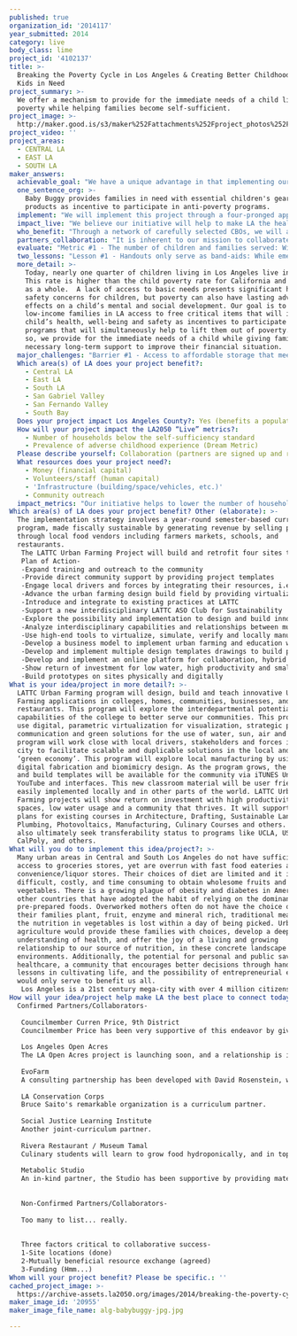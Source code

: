 ```yaml
---
published: true
organization_id: '2014117'
year_submitted: 2014
category: live
body_class: lime
project_id: '4102137'
title: >-
  Breaking the Poverty Cycle in Los Angeles & Creating Better Childhoods for
  Kids in Need
project_summary: >-
  We offer a mechanism to provide for the immediate needs of a child living in
  poverty while helping families become self-sufficient. 
project_image: >-
  http://maker.good.is/s3/maker%252Fattachments%252Fproject_photos%252Fimages%252F20955%252Fdisplay%252Falg-babybuggy-jpg.jpg=c570x385
project_video: ''
project_areas:
  - CENTRAL LA
  - EAST LA
  - SOUTH LA
maker_answers:
  achievable_goal: "We have a unique advantage in that implementing our program will not require a great deal of research or testing to successfully start achieving our goal. Our scalable model has been tried and tested over the course of 13 years by our NY operation, with more than 7.3 million items donated since the organization’s inception. This has afforded us the ability to test strategies, learn from mistakes, and build on successes to adapt accordingly. By working with an existing framework, we also have systems and policies and procedures in place that can take an organization six months to a year to build. Nonetheless, scaling an existing program in a new market or region also comes with new challenges. To overcome some of these barriers, Baby Buggy merged with LA Diaper Drive, an organization created to meet the growing number of parents in LA who are struggling to provide diapers for their babies. LA Diaper Drive shared a similar mission as Baby Buggy, using diapers as an incentive for parent participation in proven anti-poverty programs. By joining forces, we now have access to more resources, space, and support on the ground to start achieving our goals within 12 months. \r\n\r\nOperations: We now have a physical work place for basic operations, storage, and technical support. This space also serves as a “drop off site” for individuals to donate their gently used items, as well as a professional environment to host volunteer activities and meetings.  \r\n\r\nCorporate Relationships: Our NY operation has built a strong credibility among corporations, giving us access to potential gift-in-kind donors. While they have primarily focused on east coast operations, our research shows that many of these corporations have satellite offices or distribution centers located in California. These include major corporate donors like Summer Infant, Million Dollar Baby, Diaper Dude, MD Moms, and Daddy & Co. \r\n\r\nVolunteers: Volunteerism is a vital pillar of our operation, as Baby Buggy was created as a mechanism for people to give back to their neighbors in need. As a lean operation, volunteers are imperative to our success in vetting, sorting, cleaning, and packaging donated items such as books, clothing, toys, and diapers, to get them ready for distribution.  With the additional resources and staffing, we have the capacity and physical space to host organized activities in the LA region to speed up item distribution and clear our storage to accommodate new items. \t\r\n"
  one_sentence_org: >-
    Baby Buggy provides families in need with essential children's gear and
    products as incentive to participate in anti-poverty programs.
  implement: "We will implement this project through a four-pronged approach, 1) scale up a network of community-based organizations (CBOs) that directly serve target populations, 2) cultivate partnerships with aligned corporations to secure critical gear for families in need, 3) work with communities to “recycle” gently used items, and 3) tailor donations to specific needs. \r\n\r\nBaby Buggy has operated in New York for 13 years using this proven approach. Recently, the organization merged with LA Diaper Drive, the nation’s largest diaper bank, to expand its efforts into LA to serve one of America’s most vulnerable cities. Though we currently work with several CBOs in LA, we will scale up a network of organizations that are concentrated in low-income neighborhoods and offer programs designed to give individuals the skills necessary to become self-sufficient. These programs include job skills training, GED prep, and financial literacy classes. With additional resources, we would have the capacity to more actively secure CBOs that meet our standards, while closely monitoring these anti-poverty programs. \r\n\r\nSecondly, we will cultivate relationships with product manufacturers to secure critical gear. Using our NY program as a model, we will communicate needs to corporate representatives to funnel excess inventory through LA, thereby saving on shipping costs, or in unique cases, secure a non-profit discount to purchase product at cost. Baby Buggy will also provide a mechanism for the community to recycle items their child has outgrown. We will work with local businesses to operate as “drop off sites,” where individuals can donate gently used items in exchange for a tax deduction.  \r\n\r\nLastly, we will tailor donations specific to an agency’s needs so that items are instrumental in increasing parental participation. Nearly all of our CBO partners in NY report that using donated items as incentives helps them leverage the impact of their programs. One partner found, for example, that they were able to increase the number of families accessing their services by 26% simply by providing a free pack of diapers to those who came in for benefits screenings. Once an individual gets in the door, they are then more likely to feel empowered to change their situation. We plan to do quarterly check-ins with these organizations to take an inventory of their needs, with a goal of fulfilling at least 60% of requests by end of year one. Our NY counterpart currently achieves an 84% success rate."
  impact_live: "We believe our initiative will help to make LA the healthiest place to live by 1) improving the health and safety of children living in poverty in LA, 2) lowering the prevalence of children impacted by adverse childhood experiences, and 3) lowering the number of households living below the self-sufficiency standard by offering resources that help to halt the cycle of poverty. \r\n\r\nFirst, our idea will improve the health and safety of children living in low-income households by providing parents with resources to safeguard a child from harm. Families cannot purchase items such as diapers, strollers, or cribs with food stamps, so children living in poverty often lack access to basic needs. Children without a crib often sleep in drawers or between parents or can be strapped into a car seat not designed to fit their size; both can lead to severe injury or death. Meanwhile, when a parent cannot afford diapers—an adequate supply costs roughly $100 or more per month—they report keeping infants in a single diaper for a day or longer. This can lead to infection and hygiene issues, while putting children at risk for social, emotional, and behavioral problems down the line.  \r\n\r\nOur initiative is also structured to lower the prevalence of children whose lives are impacted by adverse childhood experiences. When a single mother has basic needs met, she is more likely to leave an abusive relationship or avoid incarceration, which ultimately impact her children. In the same right, research shows that when a father can provide for a child, he’s more likely to have greater access to his child and play a greater role in his/her life. Aside from basic infant needs, our model also supports healthy child development by giving children tools like books and school supplies to get the most from their education. \r\n\r\nLastly, our initiative helps to lower the number of households living below the self-sufficiency standard, today and by 2050, by giving families resources to halt the cycle of poverty. For instance, most daycare centers require a week’s worth of diapers for enrollment. If a parent cannot afford a week of diapers, they may not be able to enroll their child in daycare, and thereby cannot work to support their family. Eventually, their children join the poverty cycle. We not only meet immediate needs to help families succeed, but also support long-term goals through life-improving programs. \r\n"
  who_benefit: "Through a network of carefully selected CBOs, we will aim to benefit low-income families with children who live in LA’s most challenged neighborhoods. Neighborhoods of focus include East LA (Boyle Heights), San Fernando Valley (North Hollywood, Pacoima, Panorama City, Sunland), San Gabriel Valley (Alhamabra, El Monte, Glendale, and Pasadena), South Central (Jefferson Park, Watts), and parts of Central LA (Downtown and Hollywood) and South Bay (Inglewood, Torrance). We serve a large population of single and first-time mothers, predominantly from Latino and African American communities. We also serve refugee children from Iraq, Somalia and Afghanistan through a partnership with the Tiyya Foundation. Here is a snapshot of the children, parents and families we serve:\r\n\r\n43% are single mothers\r\n30% are homeless or live in a shelter\r\n27% of the children have special needs\r\n21% live below the federal poverty line of $22,350 for a family of 4 \r\n25% are working poor \r\n12% are domestic violence survivors\r\n"
  partners_collaboration: "It is inherent to our mission to collaborate with other non-profit organizations in LA to achieve our goals. While our goal is to expand our network, we currently collaborate with organizations such as Children’s Institute International (CII), Tiyya Foundation, Nurse-Family Partnership, and Black Infant Health to operate life-improving programs that meet our goals of helping low-income families become more self-sufficient. Through our partnership, we offer incentives to increase participation in these programs and classes. We also recently merged with LA Diaper Drive, an organization founded in LA in 2005, to expand our resources and deepen our impact in the LA community. \r\n\r\nHere are three factors that are critical to the success of our collaboration:\r\n\r\nFactor #1 - Highly effective programs: In order for us to be successful in achieving our objectives, partners need to have highly functioning and independent programs in place to support individuals in improving their life situations. These programs must be run by trained and educated individuals who have experience dealing with the economic issues that plague these communities. \r\n\r\nFactor #2 - Donated items: To improve the health, safety and well-being of children living in poverty, and in turn, the sustainability of our partners’ services, we need to have access to essential gear, products and services that will positively impact the lives of children and families we serve. \r\n\r\nFactor #3: - Communication: Because we are not working directly with the individuals we serve, it is imperative that we have an open and reciprocal line of communication with partner CBOs. We must respond to their needs in a timely fashion, and they must strongly communicate the impact of our donations so we can continue to obtain items from generous corporations, retailers, and individuals. \r\n"
  evaluate: "Metric #1 - The number of children and families served: With each pick-up or distribution of goods, we will survey partner CBOs to measure the number of children and families that are served by that particular donation. Because a majority of items donated are requested based on real-time need, partner sites will have a strong understanding of this number. At the end of the calendar year, we do an annual survey to obtain annual summary data on the children and families served for each partner site. \r\n\r\nMetric #2 - Increase in participation among partner CBOs tied to critical need donations: We will work with case workers and program managers to demonstrate an increase in the rate of participation tied to using essential items as a “reward.” We will work with CBO partners to measure 1) new individuals who are referred to classes and programs after receiving a donation as an incentive and 2) additional services and programs accessed by existing clients that can be attributed to receipt of donated items. Partner CBOs are asked to collect this data on an ongoing basis and report at the end of the year through the annual survey. \r\n\r\nMetric #3 - Percentage of specific needs fulfilled: We will also measure our success based on the percentage of needs that we are able to fulfill on an annual basis. Our programs coordinator will ask partner CBOs to submit specific needs-based requests customized to the specific clients they serve and we will strive to fulfill those needs within 90 days. Once the request is fulfilled, we ask them to submit or update their needs requests as new individuals and families enter the program and enroll in services. At the end of the year, we assess what percentage of requested items was ultimately fulfilled and what was outstanding. The latter also provides us with important data for future program improvement. \r\n \r\n"
  two_lessons: "Lesson #1 - Handouts only serve as band-aids: While emergency services are necessary and a component of the Baby Buggy model, research shows that giving a good or service away without anything in exchange—in this case, their participation—lessens the value of that good or service and can even fuel the poverty cycle. On the other hand, while a good or service may initially be the reason an individual gets in the door, CBOs report that these parents are more likely to continue due to a feeling of empowerment or accomplishment. The goal of our program is to directly impact the growing rate of children living in poverty in LA by instilling self-worth and supporting self-sufficiency. \r\n\r\nLesson #2 - A lack of access to essential gear has been shown to have lasting adverse effects on children: Reports show that children whose basic needs are not met are at a higher risk for social, emotional and behavioral problems. Low-income families report being forced to potty train their children way before they are developmentally ready in order to save money. In the same regard, children who lack a comfortable and safe environment to sleep can experience early childhood trauma. This type of child neglect can damage a child’s self-worth, their ability to have healthy relationships, and ability to function at home, work or school.  In turn, this affects society as a whole.  \r\n"
  more_detail: >-
    Today, nearly one quarter of children living in Los Angeles live in poverty.
    This rate is higher than the child poverty rate for California and the U.S.
    as a whole.  A lack of access to basic needs presents significant health and
    safety concerns for children, but poverty can also have lasting adverse
    effects on a child’s mental and social development. Our goal is to give
    low-income families in LA access to free critical items that will improve a
    child’s health, well-being and safety as incentives to participate in
    programs that will simultaneously help to lift them out of poverty. In doing
    so, we provide for the immediate needs of a child while giving families the
    necessary long-term support to improve their financial situation. 
  major_challenges: "Barrier #1 - Access to affordable storage that meets our needs: As an organization driven by distribution of tangible goods, we require a physical space that can accommodate small and large incoming donations, as well as monthly inventory. This space also has to be centralized with drive-up access to limit the workload for representatives from CBOs that are picking up donated items. Unfortunately, storage that is accessible and meets our needs in a city as widespread as LA is difficult to come by and often expensive, thereby presenting a potential barrier for our program. For the interim, we have secured warehouse space in Valencia, Calif. at a 50% discounted rate for larger deliveries and have access to moving trucks when CBOs have difficulty arranging transportation for scheduled pick-ups. We have also secured two (2) 10 X 30 units in Glendale, Calif. for smaller deliveries and shipments that also offer drive-up access. However, we plan to reconcile this by partnering with an existing CBO to rent shared warehouse space that can accommodate small and large deliveries in or just north of downtown LA. This will help us to lower costs and work efficiently with our partner CBOs. We have already researched potential partners to make this transition by the end of 2014.\r\n\r\nBarrier #2 - Monitoring incentives: While we can closely monitor programs administered at partner CBOs, it is a much bigger challenge to ensure that donated items are solely used as incentives. Because we are not on-site, the information we obtain is only as accurate as what is reported to us. While there is no foolproof solution, we will hold our liaisons accountable through quarterly site visits to gauge program efficiency, improvement, and/or changes, as well as bi-monthly check-ins and annual surveys. \r\n"
  Which area(s) of LA does your project benefit?:
    - Central LA
    - East LA
    - South LA
    - San Gabriel Valley
    - San Fernando Valley
    - South Bay
  Does your project impact Los Angeles County?: Yes (benefits a population of LA County)
  How will your project impact the LA2050 “Live” metrics?:
    - Number of households below the self-sufficiency standard
    - Prevalence of adverse childhood experience (Dream Metric)
  Please describe yourself: Collaboration (partners are signed up and ready to hit the ground running!)
  What resources does your project need?:
    - Money (financial capital)
    - Volunteers/staff (human capital)
    - 'Infrastructure (building/space/vehicles, etc.)'
    - Community outreach
  impact_metrics: "Our initiative helps to lower the number of households living below the self-sufficiency standard, today and in the future, by giving families resources to break the poverty cycle. It costs almost two hours of minimum wage in LA to afford a pack of diapers. When we provide critical needs like diapers, we help families put their income toward groceries, electric bills, and other necessary household expenditures. We also give parents the security to better provide for their families. In the long-term, we offer them the tools and skills training to succeed through engagement in anti-poverty programs. \r\n\r\nBaby Buggy will also help to lower the prevalence of children whose lives are impacted by adverse childhood experiences through opportunity creation. As previously outlined, when a single mother has basic needs met, she is more likely to leave an abusive relationship or avoid incarceration, which ultimately impact her children and their futures. Our program also makes it possible for fathers to play a greater role in their child’s life by helping them to be better providers. In addition, we go beyond basic infant needs to support healthy child development. Baby Buggy provides books, school supplies and educational toys to improve a child’s educational experience, from the minute they are born through adolescence. \r\n"
Which area(s) of LA does your project benefit? Other (elaborate): >-
  The implementation strategy involves a year-round semester-based curriculum
  program, made fiscally sustainable by generating revenue by selling produce
  through local food vendors including farmers markets, schools, and
  restaurants. 
   The LATTC Urban Farming Project will build and retrofit four sites that will include the District 9 Central Avenue Field Office rooftop, LATTC campus “Magnolia” Farm at ground level, and a mezzanine level LATTC “Terrance” Farm. In addition, students will also build four experimental yet functional art constructs to grow food, selected based on feasibility from twelve digitized, virtual art constructs. The art constructs to grow food incorporate both hydroponics and soil-based planters: vertical walls, movable green towers, raised beds, and a green house. The goal is to challenge the students’ creativity, while simultaneously creating something functional and unique.
   Plan of Action-
   -Expand training and outreach to the community
   -Provide direct community support by providing project templates 
   -Engage local drivers and forces by integrating their resources, i.e. Plan for Healthy LA, Green Streets LA, Food Policy Council, etc.
   -Advance the urban farming design build field by providing virtualization and templates ready to use
   -Introduce and integrate to existing practices at LATTC
   -Support a new interdisciplinary LATTC ASO Club for Sustainability
   -Explore the possibility and implementation to design and build innovative solutions for community's to grow food on their own
   -Analyze interdisciplinary capabilities and relationships between multiple departments and disciplines to grow local food using innovative design strategies for food productivity, products, tools, green house shelters and energy/water calculations. 
   -Use high-end tools to virtualize, simulate, verify and locally manufacture design build solutions; digital fabrication, geospatial tools, enterprise solutions, social media and others.
   -Develop a business model to implement urban farming and education with quantifiable outcomes.
   -Develop and implement multiple design templates drawings to build prototype
   -Develop and implement an online platform for collaboration, hybrid learning and frictionless participation by all stakeholders
   -Show return of investment for low water, high productivity and small space for multiple design solutions and techniques; aquaponics, hydroponics, vertical walls, etc.
   -Build prototypes on sites physically and digitally
What is your idea/project in more detail?: >-
  LATTC Urban Farming program will design, build and teach innovative Urban
  Farming applications in colleges, homes, communities, businesses, and
  restaurants. This program will explore the interdepartmental potential and
  capabilities of the college to better serve our communities. This program will
  use digital, parametric virtualization for visualization, strategic planning,
  communication and green solutions for the use of water, sun, air and soil. The
  program will work close with local drivers, stakeholders and forces in the
  city to facilitate scalable and duplicable solutions in the local and global
  ‘green economy’. This program will explore local manufacturing by using
  digital fabrication and biomimicry design. As the program grows, the design
  and build templates will be available for the community via iTUNES University,
  YouTube and interfaces. This new classroom material will be user friendly and
  easily implemented locally and in other parts of the world. LATTC Urban
  Farming projects will show return on investment with high productivity, small
  spaces, low water usage and a community that thrives. It will support lesson
  plans for existing courses in Architecture, Drafting, Sustainable Landscaping,
  Plumbing, Photovoltaics, Manufacturing, Culinary Courses and others. It will
  also ultimately seek transferability status to programs like UCLA, USC,
  CalPoly, and others.
What will you do to implement this idea/project?: >-
  Many urban areas in Central and South Los Angeles do not have sufficient
  access to groceries stores, yet are overrun with fast food eateries and
  convenience/liquor stores. Their choices of diet are limited and it is
  difficult, costly, and time consuming to obtain wholesome fruits and
  vegetables. There is a growing plague of obesity and diabetes in America and
  other countries that have adopted the habit of relying on the dominance of
  pre-prepared foods. Overworked mothers often do not have the choice of feeding
  their families plant, fruit, enzyme and mineral rich, traditional meals. Half
  the nutrition in vegetables is lost within a day of being picked. Urban
  agriculture would provide these families with choices, develop a deeper
  understanding of health, and offer the joy of a living and growing
  relationship to our source of nutrition, in these concrete landscape
  environments. Additionally, the potential for personal and public savings on
  healthcare, a community that encourages better decisions through hands on
  lessons in cultivating life, and the possibility of entrepreneurial endeavors
  would only serve to benefit us all. 
   Los Angeles is a 21st century mega-city with over 4 million citizens (10 million in LA County), the food shed of which extends 200 miles. Astonishingly enough, rooftops amount to 20% of the land mass occupying exposed space in Los Angeles. Many of these spaces are functionally dormant, and serve as heat islands in a city burdened with enough environmental challenges as it is. Additionally, there are ten thousand vacant parcels that benefit no one except absentee landlords or developers not from the community. All these spaces are primed for agricultural activation, and upcoming legislative packages are finally beginning to incentivize the involvement of micro-enterprise to do so.
How will your idea/project help make LA the best place to connect today? In LA2050?: |-
  Confirmed Partners/Collaborators-
   
   Councilmember Curren Price, 9th District
   Councilmember Price has been very supportive of this endeavor by giving us the roof of his field office headquarters to grow food on, and by consistently championing equitable urban ag policy.
   
   Los Angeles Open Acres
   The LA Open Acres project is launching soon, and a relationship is in place whereby Trade Tech lends its built-environment infrastructure support to increase the capacity and breadth of upcoming parcel activations.
   
   EvoFarm
   A consulting partnership has been developed with David Rosenstein, who recently gave a presentation on his innovative homemade aquaponics program at Trade Tech.
   
   LA Conservation Corps
   Bruce Saito's remarkable organization is a curriculum partner.
   
   Social Justice Learning Institute
   Another joint-curriculum partner.
   
   Rivera Restaurant / Museum Tamal
   Culinary students will learn to grow food hydroponically, and in top-level settings, come to understand how to best use it.
   
   Metabolic Studio
   An in-kind partner, the Studio has been supportive by providing materials and offering resources.
   
   
   Non-Confirmed Partners/Collaborators-
   
   Too many to list... really.
   
   
   Three factors critical to collaborative success-
   1-Site locations (done)
   2-Mutually beneficial resource exchange (agreed)
   3-Funding (Hmm...)
Whom will your project benefit? Please be specific.: ''
cached_project_image: >-
  https://archive-assets.la2050.org/images/2014/breaking-the-poverty-cycle-in-los-angeles-creating-better-childhoods-for-kids-in-need/maker.good.is/s3/maker%252Fattachments%252Fproject_photos%252Fimages%252F20955%252Fdisplay%252Falg-babybuggy-jpg.jpg=c570x385.jpg
maker_image_id: '20955'
maker_image_file_name: alg-babybuggy-jpg.jpg

---
```

